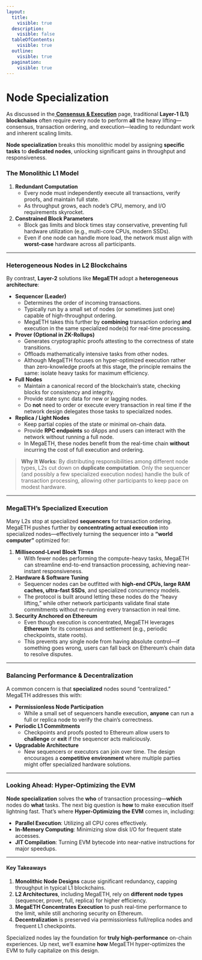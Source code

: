 ```yaml
---
layout:
  title:
    visible: true
  description:
    visible: false
  tableOfContents:
    visible: true
  outline:
    visible: true
  pagination:
    visible: true
---
```


# Node Specialization

As discussed in the[ **Consensus & Execution**](../introduction/just-another-l2/consensus-and-execution.md) page, traditional **Layer-1 (L1) blockchains** often require every node to perform **all** the heavy lifting—consensus, transaction ordering, and execution—leading to redundant work and inherent scaling limits.&#x20;

**Node specialization** breaks this monolithic model by assigning **specific tasks** to **dedicated nodes**, unlocking significant gains in throughput and responsiveness.

### The Monolithic L1 Model

1. **Redundant Computation**
   * Every node must independently execute all transactions, verify proofs, and maintain full state.
   * As throughput grows, each node’s CPU, memory, and I/O requirements skyrocket.
2. **Constrained Block Parameters**
   * Block gas limits and block times stay conservative, preventing full hardware utilization (e.g., multi-core CPUs, modern SSDs).
   * Even if one node can handle more load, the network must align with **worst-case** hardware across all participants.

***

### Heterogeneous Nodes in L2 Blockchains

By contrast, **Layer-2** solutions like **MegaETH** adopt a **heterogeneous architecture**:

* **Sequencer (Leader)**
  * Determines the order of incoming transactions.
  * Typically run by a small set of nodes (or sometimes just one) capable of high-throughput ordering.
  * MegaETH takes this further by **combining** transaction ordering **and** execution in the same specialized node(s) for real-time processing.
* **Prover (Optional in ZK-Rollups)**
  * Generates cryptographic proofs attesting to the correctness of state transitions.
  * Offloads mathematically intensive tasks from other nodes.
  * Although MegaETH focuses on hyper-optimized execution rather than zero-knowledge proofs at this stage, the principle remains the same: isolate heavy tasks for maximum efficiency.
* **Full Nodes**
  * Maintain a canonical record of the blockchain’s state, checking blocks for consistency and integrity.
  * Provide state sync data for new or lagging nodes.
  * Do **not** need to order or execute every transaction in real time if the network design delegates those tasks to specialized nodes.
* **Replica / Light Nodes**
  * Keep partial copies of the state or minimal on-chain data.
  * Provide **RPC endpoints** so dApps and users can interact with the network without running a full node.
  * In MegaETH, these nodes benefit from the real-time chain **without** incurring the cost of full execution and ordering.

> **Why It Works**: By distributing responsibilities among different node types, L2s cut down on **duplicate computation**. Only the sequencer (and possibly a few specialized execution nodes) handle the bulk of transaction processing, allowing other participants to keep pace on modest hardware.

***

### MegaETH’s Specialized Execution

Many L2s stop at specialized **sequencers** for transaction ordering. MegaETH pushes further by **concentrating actual execution** into specialized nodes—effectively turning the sequencer into a **“world computer”** optimized for:

1. **Millisecond-Level Block Times**
   * With fewer nodes performing the compute-heavy tasks, MegaETH can streamline end-to-end transaction processing, achieving near-instant responsiveness.
2. **Hardware & Software Tuning**
   * Sequencer nodes can be outfitted with **high-end CPUs, large RAM caches, ultra-fast SSDs**, and specialized concurrency models.
   * The protocol is built around letting these nodes do the “heavy lifting,” while other network participants validate final state commitments without re-running every transaction in real time.
3. **Security Anchored on Ethereum**
   * Even though execution is concentrated, MegaETH leverages **Ethereum** for its consensus and settlement (e.g., periodic checkpoints, state roots).
   * This prevents any single node from having absolute control—if something goes wrong, users can fall back on Ethereum’s chain data to resolve disputes.

***

### Balancing Performance & Decentralization

A common concern is that **specialized** nodes sound “centralized.” MegaETH addresses this with:

* **Permissionless Node Participation**
  * While a small set of sequencers handle execution, **anyone** can run a full or replica node to verify the chain’s correctness.
* **Periodic L1 Commitments**
  * Checkpoints and proofs posted to Ethereum allow users to **challenge** or **exit** if the sequencer acts maliciously.
* **Upgradable Architecture**
  * New sequencers or executors can join over time. The design encourages a **competitive environment** where multiple parties might offer specialized hardware solutions.

***

### Looking Ahead: Hyper-Optimizing the EVM

**Node specialization** solves the **who** of transaction processing—**which** nodes do **what** tasks. The next big question is **how** to make execution itself lightning fast. That’s where **Hyper-Optimizing the EVM** comes in, including:

* **Parallel Execution**: Utilizing all CPU cores effectively.
* **In-Memory Computing**: Minimizing slow disk I/O for frequent state accesses.
* **JIT Compilation**: Turning EVM bytecode into near-native instructions for major speedups.

***

#### Key Takeaways

1. **Monolithic Node Designs** cause significant redundancy, capping throughput in typical L1 blockchains.
2. **L2 Architectures**, including MegaETH, rely on **different node types** (sequencer, prover, full, replica) for higher efficiency.
3. **MegaETH Concentrates Execution** to push real-time performance to the limit, while still anchoring security on Ethereum.
4. **Decentralization** is preserved via permissionless full/replica nodes and frequent L1 checkpoints.

Specialized nodes lay the foundation for **truly high-performance** on-chain experiences. Up next, we’ll examine **how** MegaETH hyper-optimizes the EVM to fully capitalize on this design.
